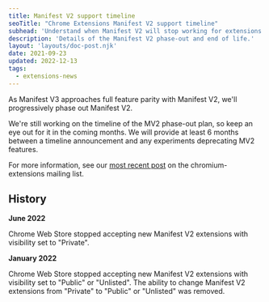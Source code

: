```yaml
---
title: Manifest V2 support timeline
seoTitle: "Chrome Extensions Manifest V2 support timeline"
subhead: 'Understand when Manifest V2 will stop working for extensions'
description: 'Details of the Manifest V2 phase-out and end of life.'
layout: 'layouts/doc-post.njk'
date: 2021-09-23
updated: 2022-12-13
tags:
  - extensions-news
---
```


As Manifest V3 approaches full feature parity with Manifest V2, we'll progressively phase out Manifest V2.

We're still working on the timeline of the MV2 phase-out plan, so keep an eye out for it in the
coming months. We will provide at least 6 months between a timeline announcement and any experiments
deprecating MV2 features.

For more information, see our [most recent post][mailing-list-update] on the chromium-extensions
mailing list.

## History

**June 2022**

Chrome Web Store stopped accepting new Manifest V2 extensions with visibility set to "Private".

**January 2022**

Chrome Web Store stopped accepting new Manifest V2 extensions with visibility set
to "Public" or "Unlisted". The ability to change Manifest V2 extensions from "Private" to "Public"
or "Unlisted" was removed.

[mailing-list-update]: https://groups.google.com/a/chromium.org/g/chromium-extensions/c/zQ77HkGmK9E/m/HjaaCIG-BQAJ